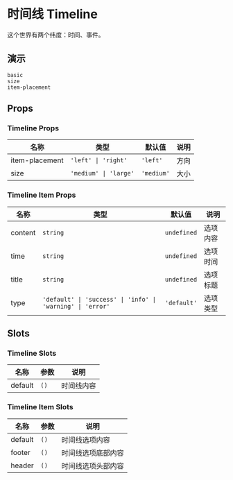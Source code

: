 # 时间线 Timeline

这个世界有两个纬度：时间、事件。

## 演示

```demo
basic
size
item-placement
```

## Props

### Timeline Props

| 名称           | 类型                  | 默认值     | 说明 |
| -------------- | --------------------- | ---------- | ---- |
| item-placement | `'left' \| 'right'`   | `'left'`   | 方向 |
| size           | `'medium' \| 'large'` | `'medium'` | 大小 |

### Timeline Item Props

| 名称 | 类型 | 默认值 | 说明 |
| --- | --- | --- | --- |
| content | `string` | `undefined` | 选项内容 |
| time | `string` | `undefined` | 选项时间 |
| title | `string` | `undefined` | 选项标题 |
| type | `'default' \| 'success' \| 'info' \| 'warning' \| 'error'` | `'default'` | 选项类型 |

## Slots

### Timeline Slots

| 名称    | 参数 | 说明       |
| ------- | ---- | ---------- |
| default | `()` | 时间线内容 |

### Timeline Item Slots

| 名称    | 参数 | 说明               |
| ------- | ---- | ------------------ |
| default | `()` | 时间线选项内容     |
| footer  | `()` | 时间线选项底部内容 |
| header  | `()` | 时间线选项头部内容 |
